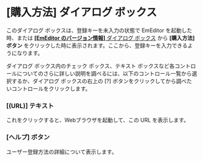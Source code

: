 # \[購入方法\] ダイアログ ボックス

このダイアログ ボックスは、登録キーを未入力の状態で EmEditor を起動した時、または [**\[EmEditor のバージョン情報\]** ダイアログ ボックス](../about/index) から **\[購入方法\]**
**ボタン** をクリックした時に表示されます。ここから、登録キーを入力できるようになります。

ダイアログ ボックス内のチェック ボックス、テキスト
ボックスなど各コントロールについてのさらに詳しい説明を調べるには、以下のコントロール一覧から選択するか、ダイアログ ボックスの右上の \[?\]
ボタンをクリックしてから調べたいコントロールをクリックします。

### \[(URL)\] テキスト

これをクリックすると、Webブラウザを起動して、この URL を表示します。

### \[ヘルプ\] ボタン

ユーザー登録方法の詳細について表示します。

